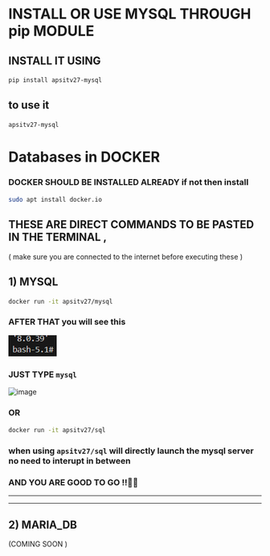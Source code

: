 # INSTALL OR USE MYSQL THROUGH pip MODULE

## INSTALL IT USING 
```bash
pip install apsitv27-mysql
```
## to use it 
```bash
apsitv27-mysql
```






# Databases in DOCKER 
### DOCKER SHOULD BE INSTALLED ALREADY if not then install 
```bash
sudo apt install docker.io
```

## THESE ARE DIRECT COMMANDS TO BE PASTED IN THE TERMINAL ,

( make sure you are connected to the internet before executing these )

## 1) MYSQL 

```bash
docker run -it apsitv27/mysql
```


### AFTER THAT you will see this 
![alt text](image.png)

### JUST TYPE ```mysql```

![image](https://github.com/user-attachments/assets/2d7e0dcf-192e-4031-b0dd-66c6f1774c92)

### OR
```bash
docker run -it apsitv27/sql
```

### when using ```apsitv27/sql``` will directly launch the mysql server no need to interupt in between
### AND YOU ARE GOOD TO GO !!🫡💯

--------------------------------------

---------------

## 2) MARIA_DB

(COMING SOON )
